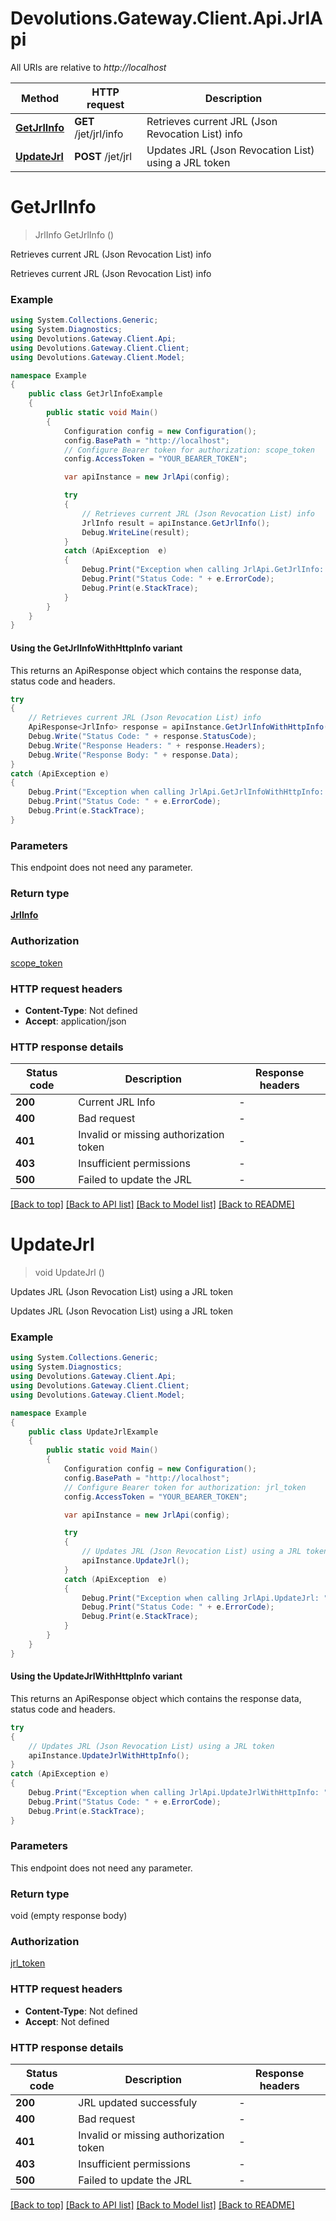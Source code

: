 # Devolutions.Gateway.Client.Api.JrlApi

All URIs are relative to *http://localhost*

| Method | HTTP request | Description |
|--------|--------------|-------------|
| [**GetJrlInfo**](JrlApi.md#getjrlinfo) | **GET** /jet/jrl/info | Retrieves current JRL (Json Revocation List) info |
| [**UpdateJrl**](JrlApi.md#updatejrl) | **POST** /jet/jrl | Updates JRL (Json Revocation List) using a JRL token |

<a name="getjrlinfo"></a>
# **GetJrlInfo**
> JrlInfo GetJrlInfo ()

Retrieves current JRL (Json Revocation List) info

Retrieves current JRL (Json Revocation List) info 

### Example
```csharp
using System.Collections.Generic;
using System.Diagnostics;
using Devolutions.Gateway.Client.Api;
using Devolutions.Gateway.Client.Client;
using Devolutions.Gateway.Client.Model;

namespace Example
{
    public class GetJrlInfoExample
    {
        public static void Main()
        {
            Configuration config = new Configuration();
            config.BasePath = "http://localhost";
            // Configure Bearer token for authorization: scope_token
            config.AccessToken = "YOUR_BEARER_TOKEN";

            var apiInstance = new JrlApi(config);

            try
            {
                // Retrieves current JRL (Json Revocation List) info
                JrlInfo result = apiInstance.GetJrlInfo();
                Debug.WriteLine(result);
            }
            catch (ApiException  e)
            {
                Debug.Print("Exception when calling JrlApi.GetJrlInfo: " + e.Message);
                Debug.Print("Status Code: " + e.ErrorCode);
                Debug.Print(e.StackTrace);
            }
        }
    }
}
```

#### Using the GetJrlInfoWithHttpInfo variant
This returns an ApiResponse object which contains the response data, status code and headers.

```csharp
try
{
    // Retrieves current JRL (Json Revocation List) info
    ApiResponse<JrlInfo> response = apiInstance.GetJrlInfoWithHttpInfo();
    Debug.Write("Status Code: " + response.StatusCode);
    Debug.Write("Response Headers: " + response.Headers);
    Debug.Write("Response Body: " + response.Data);
}
catch (ApiException e)
{
    Debug.Print("Exception when calling JrlApi.GetJrlInfoWithHttpInfo: " + e.Message);
    Debug.Print("Status Code: " + e.ErrorCode);
    Debug.Print(e.StackTrace);
}
```

### Parameters
This endpoint does not need any parameter.
### Return type

[**JrlInfo**](JrlInfo.md)

### Authorization

[scope_token](../README.md#scope_token)

### HTTP request headers

 - **Content-Type**: Not defined
 - **Accept**: application/json


### HTTP response details
| Status code | Description | Response headers |
|-------------|-------------|------------------|
| **200** | Current JRL Info |  -  |
| **400** | Bad request |  -  |
| **401** | Invalid or missing authorization token |  -  |
| **403** | Insufficient permissions |  -  |
| **500** | Failed to update the JRL |  -  |

[[Back to top]](#) [[Back to API list]](../README.md#documentation-for-api-endpoints) [[Back to Model list]](../README.md#documentation-for-models) [[Back to README]](../README.md)

<a name="updatejrl"></a>
# **UpdateJrl**
> void UpdateJrl ()

Updates JRL (Json Revocation List) using a JRL token

Updates JRL (Json Revocation List) using a JRL token 

### Example
```csharp
using System.Collections.Generic;
using System.Diagnostics;
using Devolutions.Gateway.Client.Api;
using Devolutions.Gateway.Client.Client;
using Devolutions.Gateway.Client.Model;

namespace Example
{
    public class UpdateJrlExample
    {
        public static void Main()
        {
            Configuration config = new Configuration();
            config.BasePath = "http://localhost";
            // Configure Bearer token for authorization: jrl_token
            config.AccessToken = "YOUR_BEARER_TOKEN";

            var apiInstance = new JrlApi(config);

            try
            {
                // Updates JRL (Json Revocation List) using a JRL token
                apiInstance.UpdateJrl();
            }
            catch (ApiException  e)
            {
                Debug.Print("Exception when calling JrlApi.UpdateJrl: " + e.Message);
                Debug.Print("Status Code: " + e.ErrorCode);
                Debug.Print(e.StackTrace);
            }
        }
    }
}
```

#### Using the UpdateJrlWithHttpInfo variant
This returns an ApiResponse object which contains the response data, status code and headers.

```csharp
try
{
    // Updates JRL (Json Revocation List) using a JRL token
    apiInstance.UpdateJrlWithHttpInfo();
}
catch (ApiException e)
{
    Debug.Print("Exception when calling JrlApi.UpdateJrlWithHttpInfo: " + e.Message);
    Debug.Print("Status Code: " + e.ErrorCode);
    Debug.Print(e.StackTrace);
}
```

### Parameters
This endpoint does not need any parameter.
### Return type

void (empty response body)

### Authorization

[jrl_token](../README.md#jrl_token)

### HTTP request headers

 - **Content-Type**: Not defined
 - **Accept**: Not defined


### HTTP response details
| Status code | Description | Response headers |
|-------------|-------------|------------------|
| **200** | JRL updated successfuly |  -  |
| **400** | Bad request |  -  |
| **401** | Invalid or missing authorization token |  -  |
| **403** | Insufficient permissions |  -  |
| **500** | Failed to update the JRL |  -  |

[[Back to top]](#) [[Back to API list]](../README.md#documentation-for-api-endpoints) [[Back to Model list]](../README.md#documentation-for-models) [[Back to README]](../README.md)

